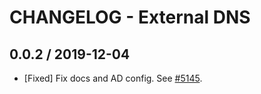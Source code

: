 # CHANGELOG - External DNS

## 0.0.2 / 2019-12-04

* [Fixed] Fix docs and AD config. See [#5145](https://github.com/DataDog/integrations-core/pull/5145).

